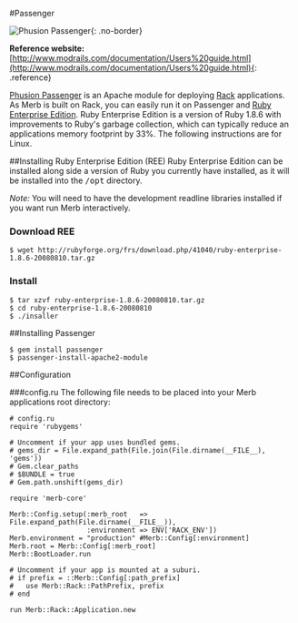 #Passenger

![Phusion Passenger](/images/phusion_banner.png){: .no-border}

**Reference website:** [http://www.modrails.com/documentation/Users%20guide.html](http://www.modrails.com/documentation/Users%20guide.html){: .reference}


[Phusion Passenger](http://www.modrails.com/) is an Apache module for deploying [Rack](http://rack.rubyforge.org/) applications. As Merb is built on Rack, you can easily run it on Passenger and [Ruby Enterprise Edition](http://www.rubyenterpriseedition.com/). Ruby Enterprise Edition is a version of Ruby 1.8.6 with improvements to Ruby's garbage collection, which can typically reduce an applications memory footprint by 33%. The following instructions are for Linux.

##Installing Ruby Enterprise Edition (REE)
Ruby Enterprise Edition can be installed along side a version of Ruby you currently have installed, as it will be installed into the <tt>/opt</tt> directory.

*Note:* You will need to have the development readline libraries installed if you want run Merb interactively.
### Download REE

    $ wget http://rubyforge.org/frs/download.php/41040/ruby-enterprise-1.8.6-20080810.tar.gz

### Install

    $ tar xzvf ruby-enterprise-1.8.6-20080810.tar.gz
    $ cd ruby-enterprise-1.8.6-20080810
    $ ./insaller


##Installing Passenger

    $ gem install passenger
    $ passenger-install-apache2-module

##Configuration

###config.ru
The following file needs to be placed into your Merb applications root directory:

    # config.ru
    require 'rubygems'

    # Uncomment if your app uses bundled gems.
    # gems_dir = File.expand_path(File.join(File.dirname(__FILE__), 'gems'))
    # Gem.clear_paths
    # $BUNDLE = true
    # Gem.path.unshift(gems_dir)

    require 'merb-core'

    Merb::Config.setup(:merb_root   => File.expand_path(File.dirname(__FILE__)),
                       :environment => ENV['RACK_ENV'])
    Merb.environment = "production" #Merb::Config[:environment]
    Merb.root = Merb::Config[:merb_root]
    Merb::BootLoader.run

    # Uncomment if your app is mounted at a suburi.
    # if prefix = ::Merb::Config[:path_prefix]
    #   use Merb::Rack::PathPrefix, prefix
    # end

    run Merb::Rack::Application.new
